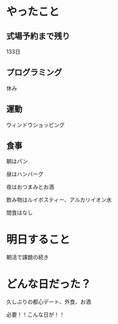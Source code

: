 # やったこと

## 式場予約まで残り

133日

## プログラミング

休み

## 運動

ウィンドウショッピング

## 食事

朝はパン

昼はハンバーグ

夜はおつまみとお酒

飲み物はルイボスティー、アルカリイオン水

間食はなし

# 明日すること

朝活で課題の続き

# どんな日だった？

久しぶりの都心デート、外食、お酒

必要！！こんな日が！！
